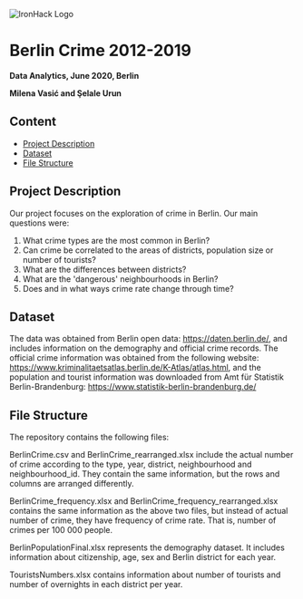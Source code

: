 

![IronHack Logo](https://s3-eu-west-1.amazonaws.com/ih-materials/uploads/upload_d5c5793015fec3be28a63c4fa3dd4d55.png)


# Berlin Crime 2012-2019


**Data Analytics, June 2020, Berlin**

**Milena Vasić and Şelale Urun**


## Content
* [Project Description](#project-description)
* [Dataset](#dataset)
* [File Structure](#dataset)


## Project Description

Our project focuses on the exploration of crime in Berlin. Our main questions were:
1) What crime types are the most common in Berlin?
2) Can crime be correlated to the areas of districts, population size or number of tourists?
3) What are the differences between districts?
4) What are the 'dangerous' neighbourhoods in Berlin?
5) Does and in what ways crime rate change through time?

 ## Dataset
 
The data was obtained from Berlin open data: https://daten.berlin.de/, and includes information on the demography and official crime records. 
The official crime information was obtained from the following website: https://www.kriminalitaetsatlas.berlin.de/K-Atlas/atlas.html, and the population and tourist information was downloaded from Amt für Statistik Berlin-Brandenburg: https://www.statistik-berlin-brandenburg.de/

## File Structure

The repository contains the following files:

BerlinCrime.csv and BerlinCrime_rearranged.xlsx include the actual number of crime according to the type, year, district, neighbourhood and neighbourhood_id. They contain the same information, but the rows and columns are arranged differently.

BerlinCrime_frequency.xlsx and BerlinCrime_frequency_rearranged.xlsx contains the same information as the above two files, but instead of actual number of crime, they have frequency of crime rate. That is, number of crimes per 100 000 people. 

BerlinPopulationFinal.xlsx represents the demography dataset. It includes information about citizenship, age, sex and Berlin district for each year. 

TouristsNumbers.xlsx contains information about number of tourists and number of overnights in each district per year. 



